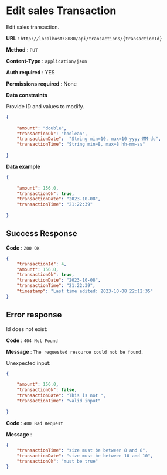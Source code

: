 # Edit sales Transaction

Edit sales transaction.

**URL** : `http://localhost:8080/api/transactions/{transactionId}`

**Method** : `PUT`

**Content-Type** : `application/json`

**Auth required** : YES

**Permissions required** : None 

**Data constraints**

Provide ID and values to modify.

```json
{
    
    "amount": "double",
    "transactionOk": "boolean",
    "transactionDate":  "String min=10, max=10 yyyy-MM-dd",
    "transactionTime": "String min=8, max=8 hh-mm-ss"
    
}
```

**Data example**

```json
{
    
    "amount": 156.0,
    "transactionOk": true,
    "transactionDate": "2023-10-08",
    "transactionTime": "21:22:39"
    
}
```

## Success Response

**Code** : `200 OK`  

```json
{
    "transactionId": 4,
    "amount": 156.0,
    "transactionOk": true,
    "transactionDate": "2023-10-08",
    "transactionTime": "21:22:39",
    "timestamp": "Last time edited: 2023-10-08 22:12:35"
}
```

## Error response  

Id does not exist:  

**Code** : `404 Not Found`  

**Message** : `The requested resource could not be found.`  

Unexpected input:  
```json
{
    
    "amount": 156.0,
    "transactionOk": false,
    "transactionDate": "This is not ",
    "transactionTime": "valid input"
    
}
```

**Code** : `400 Bad Request`  

**Message** :  

```json
{
    "transactionTime": "size must be between 8 and 8",
    "transactionDate": "size must be between 10 and 10",
    "transactionOk": "must be true"
}
```

